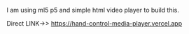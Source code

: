 I am using ml5 p5 and simple html video player to build this.

Direct LINK->>  https://hand-control-media-player.vercel.app

